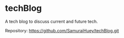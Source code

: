 # techBlog

A tech blog to discuss current and future tech.

Repository: https://github.com/SamuraiHuey/techBlog.git
